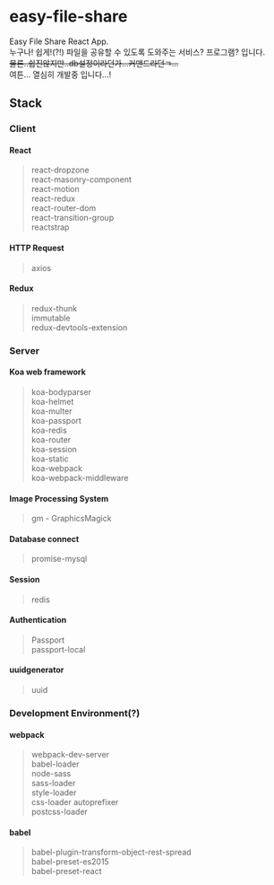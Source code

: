 # easy-file-share
Easy File Share React App.  
누구나! 쉽게!(?!) 파일을 공유할 수 있도록 도와주는 서비스? 프로그램? 입니다.  
~~물론..쉽진않지만..db설정이라던가...커맨드라던ㄱ...~~  
여튼... 열심히 개발중 입니다...!  
## Stack
### Client

#### React
>react-dropzone  
react-masonry-component  
react-motion  
react-redux  
react-router-dom  
react-transition-group  
reactstrap  

#### HTTP Request
>axios  

#### Redux
>redux-thunk  
immutable  
redux-devtools-extension  
### Server

#### Koa web framework
>koa-bodyparser  
koa-helmet  
koa-multer  
koa-passport  
koa-redis  
koa-router  
koa-session  
koa-static  
koa-webpack  
koa-webpack-middleware  

#### Image Processing System
>gm - GraphicsMagick  

#### Database connect
>promise-mysql  

#### Session
>redis

#### Authentication
>Passport  
passport-local  

#### uuidgenerator
>uuid  

### Development Environment(?)
#### webpack
>webpack-dev-server  
babel-loader  
node-sass  
sass-loader  
style-loader  
css-loader
autoprefixer  
postcss-loader  

#### babel
>babel-plugin-transform-object-rest-spread  
babel-preset-es2015  
babel-preset-react  